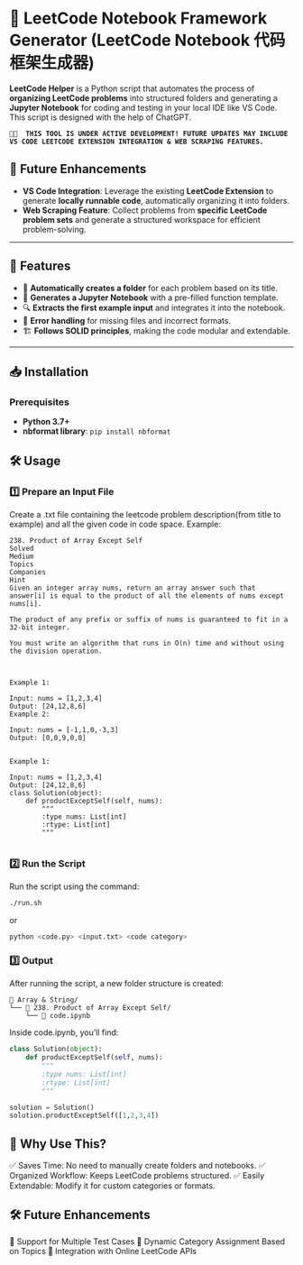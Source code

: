 # 📘 LeetCode Notebook Framework Generator (LeetCode Notebook 代码框架生成器)

**LeetCode Helper** is a Python script that automates the process of **organizing LeetCode problems** into structured folders and generating a **Jupyter Notebook** for coding and testing  in your local IDE like VS Code. This script is designed with the help of ChatGPT.

**``🛑🚀  THIS TOOL IS UNDER ACTIVE DEVELOPMENT! FUTURE UPDATES MAY INCLUDE VS CODE LEETCODE EXTENSION INTEGRATION & WEB SCRAPING FEATURES.``**  

## 🔮 Future Enhancements
- **VS Code Integration**: Leverage the existing **LeetCode Extension** to generate **locally runnable code**, automatically organizing it into folders.
- **Web Scraping Feature**: Collect problems from **specific LeetCode problem sets** and generate a structured workspace for efficient problem-solving.
---

## 🚀 Features

- 📂 **Automatically creates a folder** for each problem based on its title.
- 📝 **Generates a Jupyter Notebook** with a pre-filled function template.
- 🔍 **Extracts the first example input** and integrates it into the notebook.
- 🔧 **Error handling** for missing files and incorrect formats.
- 🏗️ **Follows SOLID principles**, making the code modular and extendable.

---

## 📥 Installation

### Prerequisites

- **Python 3.7+**
- **nbformat library**: `pip install nbformat`

## 🛠 Usage

### 1️⃣ Prepare an Input File

Create a .txt file containing the leetcode problem description(from title to example) and all the given code in code space. Example:

```plaintext
238. Product of Array Except Self
Solved
Medium
Topics
Companies
Hint
Given an integer array nums, return an array answer such that answer[i] is equal to the product of all the elements of nums except nums[i].

The product of any prefix or suffix of nums is guaranteed to fit in a 32-bit integer.

You must write an algorithm that runs in O(n) time and without using the division operation.

 

Example 1:

Input: nums = [1,2,3,4]
Output: [24,12,8,6]
Example 2:

Input: nums = [-1,1,0,-3,3]
Output: [0,0,9,0,0]


Example 1:

Input: nums = [1,2,3,4]
Output: [24,12,8,6]
class Solution(object):
    def productExceptSelf(self, nums):
        """
        :type nums: List[int]
        :rtype: List[int]
        """
        
```

### 2️⃣ Run the Script

Run the script using the command:

```bash
./run.sh 
```

or 

```bash 
python <code.py> <input.txt> <code category>
```

### 3️⃣ Output

After running the script, a new folder structure is created:

```plaintext
📂 Array & String/
└── 📂 238. Product of Array Except Self/
    └── 📄 code.ipynb
```

Inside code.ipynb, you’ll find:

```python
class Solution(object):
    def productExceptSelf(self, nums):
        """
        :type nums: List[int]
        :rtype: List[int]
        """

solution = Solution()
solution.productExceptSelf([1,2,3,4])
```

## 🎯 Why Use This?

✅ Saves Time: No need to manually create folders and notebooks.
✅ Organized Workflow: Keeps LeetCode problems structured.
✅ Easily Extendable: Modify it for custom categories or formats.

## 🛠 Future Enhancements

📌 Support for Multiple Test Cases
📌 Dynamic Category Assignment Based on Topics
📌 Integration with Online LeetCode APIs
